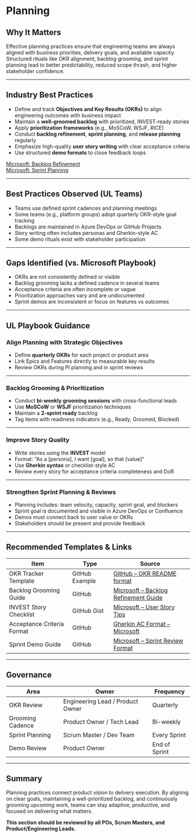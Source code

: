 
# Planning

## Why It Matters
Effective planning practices ensure that engineering teams are always aligned with business priorities, delivery goals, and available capacity. Structured rituals like OKR alignment, backlog grooming, and sprint planning lead to better predictability, reduced scope thrash, and higher stakeholder confidence.

---

## Industry Best Practices

- Define and track **Objectives and Key Results (OKRs)** to align engineering outcomes with business impact
- Maintain a **well-groomed backlog** with prioritized, INVEST-ready stories
- Apply **prioritization frameworks** (e.g., MoSCoW, WSJF, RICE)
- Conduct **backlog refinement**, **sprint planning**, and **release planning** regularly
- Emphasize high-quality **user story writing** with clear acceptance criteria
- Use structured **demo formats** to close feedback loops

[Microsoft: Backlog Refinement](https://microsoft.github.io/code-with-engineering-playbook/agile/backlog-refinement/)  
[Microsoft: Sprint Planning](https://microsoft.github.io/code-with-engineering-playbook/agile/sprint-planning/)

---

## Best Practices Observed (UL Teams)

- Teams use defined sprint cadences and planning meetings
- Some teams (e.g., platform groups) adopt quarterly OKR-style goal tracking
- Backlogs are maintained in Azure DevOps or GitHub Projects
- Story writing often includes personas and Gherkin-style AC
- Some demo rituals exist with stakeholder participation

---

## Gaps Identified (vs. Microsoft Playbook)

- OKRs are not consistently defined or visible
- Backlog grooming lacks a defined cadence in several teams
- Acceptance criteria are often incomplete or vague
- Prioritization approaches vary and are undocumented
- Sprint demos are inconsistent or focus on features vs outcomes

---

## UL Playbook Guidance

### Align Planning with Strategic Objectives

- Define **quarterly OKRs** for each project or product area
- Link Epics and Features directly to measurable key results
- Review OKRs during PI planning and in sprint reviews

---

### Backlog Grooming & Prioritization

- Conduct **bi-weekly grooming sessions** with cross-functional leads
- Use **MoSCoW** or **WSJF** prioritization techniques
- Maintain a **2-sprint ready** backlog
- Tag items with readiness indicators (e.g., Ready, Groomed, Blocked)

---

### Improve Story Quality

- Write stories using the **INVEST** model  
- Format: “As a [persona], I want [goal], so that [value]”
- Use **Gherkin syntax** or checklist-style AC
- Review every story for acceptance criteria completeness and DoR

---

### Strengthen Sprint Planning & Reviews

- Planning includes: team velocity, capacity, sprint goal, and blockers
- Sprint goal is documented and visible in Azure DevOps or Confluence
- Demos must connect back to user value or OKRs
- Stakeholders should be present and provide feedback

---

## Recommended Templates & Links

| Item | Type | Source |
|------|------|--------|
| OKR Tracker Template | GitHub Example | [GitHub – OKR README format](https://github.com/microsoft/code-with-engineering-playbook/blob/main/metrics/README.md#objectives-and-key-results-okrs) |
| Backlog Grooming Guide | GitHub | [Microsoft – Backlog Refinement Guide](https://github.com/microsoft/code-with-engineering-playbook/blob/main/agile/backlog-refinement/readme.md) |
| INVEST Story Checklist | GitHub Gist | [Microsoft – User Story Tips](https://github.com/microsoft/code-with-engineering-playbook/blob/main/agile/user-story-writing/readme.md) |
| Acceptance Criteria Format | GitHub | [Gherkin AC Format – Microsoft](https://github.com/microsoft/code-with-engineering-playbook/blob/main/agile/backlog-refinement/readme.md#acceptance-criteria) |
| Sprint Demo Guide | GitHub | [Microsoft – Sprint Review Format](https://github.com/microsoft/code-with-engineering-playbook/blob/main/agile/sprint-review/readme.md) |

---

## Governance

| Area | Owner | Frequency |
|------|-------|-----------|
| OKR Review | Engineering Lead / Product Owner | Quarterly |
| Grooming Cadence | Product Owner / Tech Lead | Bi-weekly |
| Sprint Planning | Scrum Master / Dev Team | Every Sprint |
| Demo Review | Product Owner | End of Sprint |

---

## Summary

Planning practices connect product vision to delivery execution. By aligning on clear goals, maintaining a well-prioritized backlog, and continuously grooming upcoming work, teams can stay adaptive, productive, and focused on delivering what matters.

**This section should be reviewed by all POs, Scrum Masters, and Product/Engineering Leads.**
